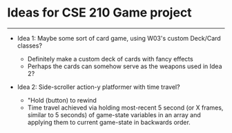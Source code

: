 # Ideas for CSE 210 Game project
---
* Idea 1: Maybe some sort of card game, using W03's custom Deck/Card classes?
    * Definitely make a custom deck of cards with fancy effects
    * Perhaps the cards can somehow serve as the weapons used in Idea 2?

* Idea 2: Side-scroller action-y platformer with time travel?
    * "Hold (button) to rewind
    * Time travel achieved via holding most-recent 5 second (or X frames, similar to 5 seconds) of game-state variables in an array and applying them to current game-state in backwards order.